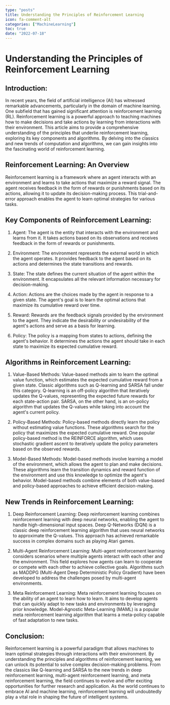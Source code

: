 ```yaml
---
type: "posts"
title: Understanding the Principles of Reinforcement Learning
icon: fa-comment-alt
categories: ["MachineLearning"]
toc: true
date: "2022-07-18"
---
```




# Understanding the Principles of Reinforcement Learning

## Introduction:

In recent years, the field of artificial intelligence (AI) has witnessed remarkable advancements, particularly in the domain of machine learning. One subfield that has gained significant attention is reinforcement learning (RL). Reinforcement learning is a powerful approach to teaching machines how to make decisions and take actions by learning from interactions with their environment. This article aims to provide a comprehensive understanding of the principles that underlie reinforcement learning, exploring its key components and algorithms. By delving into the classics and new trends of computation and algorithms, we can gain insights into the fascinating world of reinforcement learning.

## Reinforcement Learning: An Overview

Reinforcement learning is a framework where an agent interacts with an environment and learns to take actions that maximize a reward signal. The agent receives feedback in the form of rewards or punishments based on its actions, allowing it to update its decision-making process. This trial-and-error approach enables the agent to learn optimal strategies for various tasks.

## Key Components of Reinforcement Learning:

1. Agent: The agent is the entity that interacts with the environment and learns from it. It takes actions based on its observations and receives feedback in the form of rewards or punishments.

2. Environment: The environment represents the external world in which the agent operates. It provides feedback to the agent based on its actions and determines the state transitions and rewards.

3. State: The state defines the current situation of the agent within the environment. It encapsulates all the relevant information necessary for decision-making.

4. Action: Actions are the choices made by the agent in response to a given state. The agent's goal is to learn the optimal actions that maximize its cumulative reward over time.

5. Reward: Rewards are the feedback signals provided by the environment to the agent. They indicate the desirability or undesirability of the agent's actions and serve as a basis for learning.

6. Policy: The policy is a mapping from states to actions, defining the agent's behavior. It determines the actions the agent should take in each state to maximize its expected cumulative reward.

## Algorithms in Reinforcement Learning:

1. Value-Based Methods: Value-based methods aim to learn the optimal value function, which estimates the expected cumulative reward from a given state. Classic algorithms such as Q-learning and SARSA fall under this category. Q-learning is an off-policy algorithm that iteratively updates the Q-values, representing the expected future rewards for each state-action pair. SARSA, on the other hand, is an on-policy algorithm that updates the Q-values while taking into account the agent's current policy.

2. Policy-Based Methods: Policy-based methods directly learn the policy without estimating value functions. These algorithms search for the policy that maximizes the expected cumulative reward. One popular policy-based method is the REINFORCE algorithm, which uses stochastic gradient ascent to iteratively update the policy parameters based on the observed rewards.

3. Model-Based Methods: Model-based methods involve learning a model of the environment, which allows the agent to plan and make decisions. These algorithms learn the transition dynamics and reward function of the environment and use this knowledge to optimize the agent's behavior. Model-based methods combine elements of both value-based and policy-based approaches to achieve efficient decision-making.

## New Trends in Reinforcement Learning:

1. Deep Reinforcement Learning: Deep reinforcement learning combines reinforcement learning with deep neural networks, enabling the agent to handle high-dimensional input spaces. Deep Q-Networks (DQN) is a classic deep reinforcement learning algorithm that uses neural networks to approximate the Q-values. This approach has achieved remarkable success in complex domains such as playing Atari games.

2. Multi-Agent Reinforcement Learning: Multi-agent reinforcement learning considers scenarios where multiple agents interact with each other and the environment. This field explores how agents can learn to cooperate or compete with each other to achieve collective goals. Algorithms such as MADDPG (Multi-Agent Deep Deterministic Policy Gradient) have been developed to address the challenges posed by multi-agent environments.

3. Meta Reinforcement Learning: Meta reinforcement learning focuses on the ability of an agent to learn how to learn. It aims to develop agents that can quickly adapt to new tasks and environments by leveraging prior knowledge. Model-Agnostic Meta-Learning (MAML) is a popular meta reinforcement learning algorithm that learns a meta-policy capable of fast adaptation to new tasks.

## Conclusion:

Reinforcement learning is a powerful paradigm that allows machines to learn optimal strategies through interactions with their environment. By understanding the principles and algorithms of reinforcement learning, we can unlock its potential to solve complex decision-making problems. From the classics like Q-learning and SARSA to the new trends in deep reinforcement learning, multi-agent reinforcement learning, and meta reinforcement learning, the field continues to evolve and offer exciting opportunities for further research and application. As the world continues to embrace AI and machine learning, reinforcement learning will undoubtedly play a vital role in shaping the future of intelligent systems.